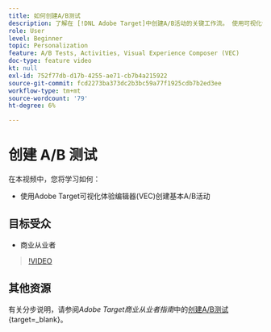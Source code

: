 ```yaml
---
title: 如何创建A/B测试
description: 了解在 [!DNL Adobe Target]中创建A/B活动的关键工作流。 使用可视化体验编辑器(VEC)创建基本A/B活动。
role: User
level: Beginner
topic: Personalization
feature: A/B Tests, Activities, Visual Experience Composer (VEC)
doc-type: feature video
kt: null
exl-id: 752f77db-d17b-4255-ae71-cb7b4a215922
source-git-commit: fcd2273ba373dc2b3bc59a77f1925cdb7b2ed3ee
workflow-type: tm+mt
source-wordcount: '79'
ht-degree: 6%

---
```


# 创建 A/B 测试

在本视频中，您将学习如何：

* 使用Adobe Target可视化体验编辑器(VEC)创建基本A/B活动

## 目标受众

* 商业从业者

>[!VIDEO](https://video.tv.adobe.com/v/30338/?quality=12&captions=chi_hans)

## 其他资源

有关分步说明，请参阅&#x200B;*Adobe Target商业从业者指南*&#x200B;中的[创建A/B测试](https://experienceleague.adobe.com/docs/target/using/activities/abtest/create/test-create-ab.html?lang=zh-Hans){target=_blank}。
